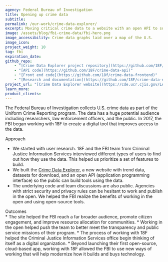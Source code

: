 ```yaml
---
agency: Federal Bureau of Investigation
title: Opening up crime data
subtitle:
permalink: /our-work/crime-data-explorer/
excerpt: Moving critical crime data to a website with an open API to support transparency, access and awareness.
image: /assets/blog/fbi-crime-data/fbi-hero.png
image_accessibility: Crime data graphs laid over a map of the U.S.
image_icon:
project_weight: 10
tag: fbi
expiration_date:
github_repo:
    - "[Crime Data Explorer project repository](https://github.com/18F/crime-data-explorer)"
    - "[API code](https://github.com/18F/crime-data-api)"
    - "[Front end code](https://github.com/18f/crime-data-frontend)"
    - "[Research and documentation](https://github.com/18F/crime-data-explorer/wiki)"
project_url: "[Crime Data Explorer website](https://cde.ucr.cjis.gov/LATEST/webapp/#/pages/home)"
learn_more:
product_clients:
---
```


The Federal Bureau of Investigation collects U.S. crime data as part of the Uniform Crime Reporting program. The data has a huge potential audience including researchers, law enforcement officers, and the public. In 2017, the FBI began working with 18F to create a digital tool that improves access to the data.

<div class="case-study-preheader margin-top-6">Approach</div>

* We started with user research. 18F and the FBI team from Criminal Justice Information Services interviewed different types of users to find out how they use the data. This helped us prioritize a set of features to build.
* We built the [Crime Data Explorer](https://cde.ucr.cjis.gov/LATEST/webapp/#/pages/home), a new website with trend data, datasets for download, and an open API (application programming interface) so the public can build tools using the data.
* The underlying code and team discussions are also public. Agencies with strict security and privacy rules can be hesitant to work and publish in the open. We helped the FBI realize the benefits of working in the open and using open-source tools.
  
<div class="case-study-preheader margin-top-6">Outcomes</div>
* The site helped the FBI reach a far broader audience, promote citizen engagement, and improve resource allocation for communities.
* Working in the open helped push the team to better meet the transparency and public service missions of their program.
* The process of working with 18F helped the Criminal Justice Information Services office begin thinking of itself as a digital organization. 
* Beyond launching their first open-source, cloud-based app, working with 18F allowed the FBI to use new ways of working that will help modernize how it builds and buys technology.

